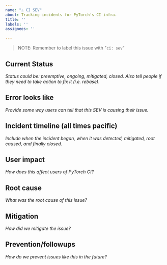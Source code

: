 ```yaml
---
name: "⚠️ CI SEV"
about: Tracking incidents for PyTorch's CI infra.
title: ''
labels: ''
assignees: ''

---
```


> NOTE: Remember to label this issue with "`ci: sev`"

 <!-- Add the `merge blocking` label to this PR to prevent PRs from being merged while this issue is open -->

## Current Status
*Status could be: preemptive, ongoing, mitigated, closed. Also tell people if they need to take action to fix it (i.e. rebase)*.

## Error looks like
*Provide some way users can tell that this SEV is causing their issue.*

## Incident timeline (all times pacific)
*Include when the incident began, when it was detected, mitigated, root caused, and finally closed.*

## User impact
*How does this affect users of PyTorch CI?*

## Root cause
*What was the root cause of this issue?*

## Mitigation
*How did we mitigate the issue?*

## Prevention/followups
*How do we prevent issues like this in the future?*
